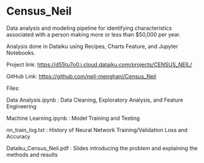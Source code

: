 # Census_Neil
Data analysis and modeling pipeline for identifying characteristics associated with a person making more or less than $50,000 per year.

Analysis done in Dataiku using Recipes, Charts Feature, and Jupyter Notebooks. 

Project link: https://d55tu7o0.i.cloud.dataiku.com/projects/CENSUS_NEIL/

GitHub Link: https://github.com/neil-menghani/Census_Neil

Files:

Data Analysis.ipynb : Data Cleaning, Exploratory Analysis, and Feature Engineering

Machine Learning.ipynb : Model Training and Testing

nn_train_log.txt : History of Neural Network Training/Validation Loss and Accuracy

Dataiku_Census_Neil.pdf : Slides introducing the problem and explaining the methods and results
